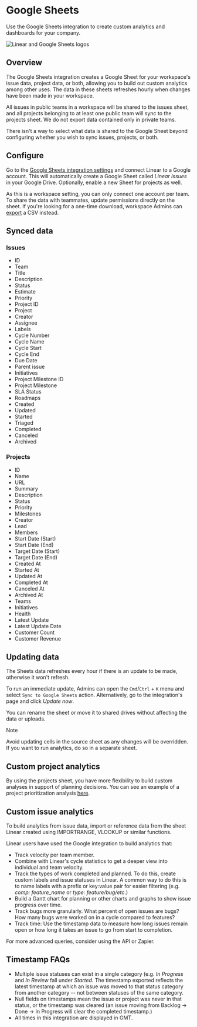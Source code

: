 # Google Sheets

Use the Google Sheets integration to create custom analytics and dashboards for your company.

![Linear and Google Sheets logos](https://webassets.linear.app/images/ornj730p/production/62eb189350fef139f1bb5cc1b2676428d61db7d0-2160x1327.png?q=95&auto=format&dpr=2)

## Overview 

The Google Sheets integration creates a Google Sheet for your workspace's issue data, project data, or both, allowing you to build out custom analytics among other uses. The data in these sheets refreshes hourly when changes have been made in your workspace.

All issues in public teams in a workspace will be shared to the issues sheet, and all projects belonging to at least one public team will sync to the projects sheet. We do not export data contained only in private teams.

There isn't a way to select what data is shared to the Google Sheet beyond configuring whether you wish to sync issues, projects, or both.

## Configure

Go to the [Google Sheets integration settings](https://linear.app/settings/integrations/google-sheets) and connect Linear to a Google account. This will automatically create a Google Sheet called _Linear Issues_ in your Google Drive. Optionally, enable a new Sheet for projects as well.

As this is a workspace setting, you can only connect one account per team. To share the data with teammates, update permissions directly on the sheet. If you're looking for a one-time download, workspace Admins can [export](https://linear.app/settings/import-export) a CSV instead.

## Synced data

### Issues

* ID
* Team
* Title
* Description
* Status
* Estimate
* Priority
* Project ID
* Project
* Creator
* Assignee
* Labels
* Cycle Number
* Cycle Name
* Cycle Start
* Cycle End
* Due Date
* Parent issue
* Initiatives
* Project Milestone ID
* Project Milestone
* SLA Status
* Roadmaps
* Created
* Updated
* Started
* Triaged
* Completed
* Canceled
* Archived

### Projects

* ID
* Name
* URL
* Summary
* Description
* Status
* Priority
* Milestones
* Creator
* Lead
* Members
* Start Date (Start)
* Start Date (End)
* Target Date (Start)
* Target Date (End)
* Created At
* Started At
* Updated At
* Completed At
* Canceled At
* Archived At
* Teams
* Initiatives
* Health
* Latest Update
* Latest Update Date
* Customer Count
* Customer Revenue

## Updating data

The Sheets data refreshes every hour if there is an update to be made, otherwise it won't refresh.

To run an immediate update, Admins can open the `Cmd`/`Ctrl` + `K` menu and select `Sync to Google Sheets` action. Alternatively, go to the integration's page and click _Update now_. 

You can rename the sheet or move it to shared drives without affecting the data or uploads.

> [!NOTE]
> Avoid updating cells in the source sheet as any changes will be overridden. If you want to run analytics, do so in a separate sheet.

## Custom project analytics

By using the projects sheet, you have more flexibility to build custom analyses in support of planning decisions. You can see an example of a project prioritization analysis [here](https://docs.google.com/spreadsheets/d/1qi3lV5d22ZGx-9mkHaDS_tT-Y1fT-BEKd7Ik87wkxSw/edit?usp=sharing).

## Custom issue analytics

To build analytics from issue data, import or reference data from the sheet Linear created using IMPORTRANGE, VLOOKUP or similar functions. 

Linear users have used the Google integration to build analytics that:

* Track velocity per team member.
* Combine with Linear's cycle statistics to get a deeper view into individual and team velocity.
* Track the types of work completed and planned. To do this, create custom labels and issue statuses in Linear. A common way to do this is to name labels with a prefix or key:value pair for easier filtering (e.g. _comp: feature_name_ or _type: feature/bug/etc_.)
* Build a Gantt chart for planning or other charts and graphs to show issue progress over time.
* Track bugs more granularly. What percent of open issues are bugs? How many bugs were worked on in a cycle compared to features?
* Track time: Use the timestamp data to measure how long issues remain open or how long it takes an issue to go from start to completion.

For more advanced queries, consider using the API or Zapier. 

## Timestamp FAQs

* Multiple issue statuses can exist in a single category (e.g. _In Progress_ and _In Review_ fall under _Started._ The timestamp exported reflects the latest timestamp at which an issue was moved to that status category from another category -- not between statuses of the same category.
* Null fields on timestamps mean the issue or project was never in that status, or the timestamp was cleared (an issue moving from Backlog -> Done -> In Progress will clear the completed timestamp.)
* All times in this integration are displayed in GMT.
